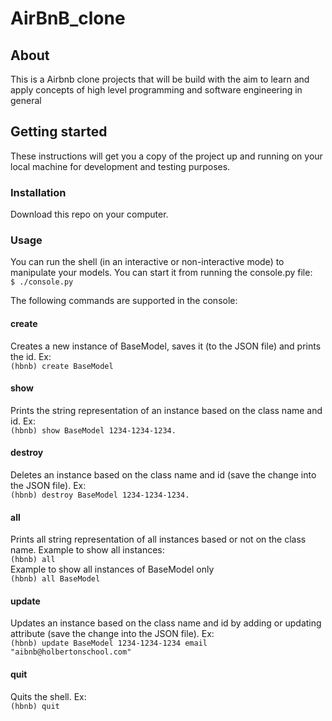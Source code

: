 # AirBnB_clone
## About
This is a Airbnb clone projects that will be build with the aim to learn and apply concepts of high level programming and software engineering in general

## Getting started
These instructions will get you a copy of the project up and running on your local machine for development and testing purposes.

### Installation
Download this repo on your computer.

### Usage
You can run the shell (in an interactive or non-interactive mode) to manipulate your models. You can start it from running the console.py file:\
`$ ./console.py`

The following commands are supported in the console:
#### create
Creates a new instance of BaseModel, saves it (to the JSON file) and prints the id. Ex:\
`(hbnb) create BaseModel`
#### show
Prints the string representation of an instance based on the class name and id. Ex:\
`(hbnb) show BaseModel 1234-1234-1234.`
#### destroy
Deletes an instance based on the class name and id (save the change into the JSON file). Ex:\
`(hbnb) destroy BaseModel 1234-1234-1234.`
#### all
Prints all string representation of all instances based or not on the class name. Example to show all instances:\
`(hbnb) all`\
Example to show all instances of BaseModel only\
`(hbnb) all BaseModel`
#### update
Updates an instance based on the class name and id by adding or updating attribute (save the change into the JSON file). Ex:\
`(hbnb) update BaseModel 1234-1234-1234 email "aibnb@holbertonschool.com"`
#### quit
Quits the shell. Ex:\
`(hbnb) quit`

